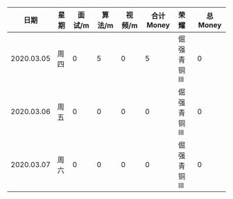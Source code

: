 | 日期       | 星期 | 面试/m | 算法/m | 视频/m | 合计 Money | 荣耀       | 总 Money |
| ---------- | ---- | ------ | ------ | ------ | ---------- | :--------- | -------- |
| 2020.03.05 | 周四 | 0      | 5      | 0      | 5          | 倔强青铜 Ⅲ | 0        |
| 2020.03.06 | 周五 | 0      | 0      | 0      | 0          | 倔强青铜 Ⅲ | 0        |
| 2020.03.07 | 周六 | 0      | 0      | 0      | 0          | 倔强青铜 Ⅲ | 0        |

